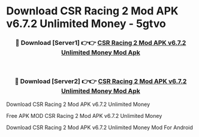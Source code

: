 # Download CSR Racing 2 Mod APK v6.7.2 Unlimited Money - 5gtvo



<div align="center">
<h3>🔴 Download [Server1] 👉👉 <a href="https://momento.my/?title=CSR_Racing_2_Mod_APK_v6.7.2_Unlimited_Money">CSR Racing 2 Mod APK v6.7.2 Unlimited Money Mod Apk</a></h3><br>

<h3>🔴 Download [Server2] 👉👉 <a href="https://momento.my/?title=CSR_Racing_2_Mod_APK_v6.7.2_Unlimited_Money">CSR Racing 2 Mod APK v6.7.2 Unlimited Money Mod Apk</a></h3>
</div>



Download CSR Racing 2 Mod APK v6.7.2 Unlimited Money 

Free APK MOD CSR Racing 2 Mod APK v6.7.2 Unlimited Money 

Download CSR Racing 2 Mod APK v6.7.2 Unlimited Money Mod For Android
